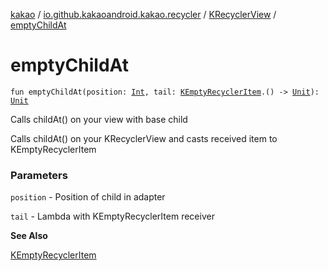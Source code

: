 [kakao](../../index.md) / [io.github.kakaoandroid.kakao.recycler](../index.md) / [KRecyclerView](index.md) / [emptyChildAt](./empty-child-at.md)

# emptyChildAt

`fun emptyChildAt(position: `[`Int`](https://kotlinlang.org/api/latest/jvm/stdlib/kotlin/-int/index.html)`, tail: `[`KEmptyRecyclerItem`](../-k-empty-recycler-item/index.md)`.() -> `[`Unit`](https://kotlinlang.org/api/latest/jvm/stdlib/kotlin/-unit/index.html)`): `[`Unit`](https://kotlinlang.org/api/latest/jvm/stdlib/kotlin/-unit/index.html)

Calls childAt() on your view with base child

Calls childAt() on your KRecyclerView and casts received item to KEmptyRecyclerItem

### Parameters

`position` - Position of child in adapter

`tail` - Lambda with KEmptyRecyclerItem receiver

**See Also**

[KEmptyRecyclerItem](../-k-empty-recycler-item/index.md)

